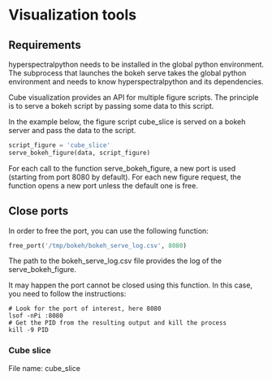 # Visualization tools

## Requirements
hyperspectralpython needs to be installed in the global python environment.
The subprocess that launches the bokeh serve takes the global python environment and needs to know hyperspectralpython and its dependencies. 

Cube visualization provides an API for multiple figure scripts. The principle is to serve a bokeh script by passing some data to this script.

In the example below, the figure script cube_slice is served on a bokeh server and pass the data to the script.

```python
script_figure = 'cube_slice'
serve_bokeh_figure(data, script_figure)
```

For each call to the function serve_bokeh_figure, a new port is used (starting from port 8080 by default). For each new figure request, the function opens a new port unless the default one is free. 

## Close ports
In order to free the port, you can use the following function:

```python
free_port('/tmp/bokeh/bokeh_serve_log.csv', 8080)
```

The path to the bokeh_serve_log.csv file provides the log of the serve_bokeh_figure.

It may happen the port cannot be closed using this function. In this case, you need to follow the instructions:
```shell
# Look for the port of interest, here 8080
lsof -nPi :8080
# Get the PID from the resulting output and kill the process
kill -9 PID
```

### Cube slice
File name: cube_slice
